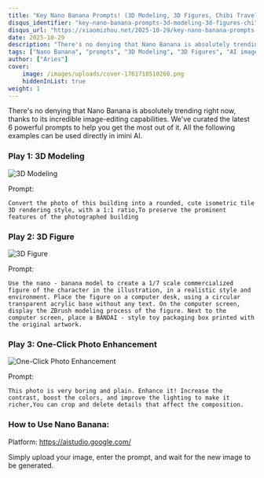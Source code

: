 ```yaml
---
title: "Key Nano Banana Prompts! (3D Modeling, 3D Figures, Chibi Travel Maps...)"
disqus_identifier: "key-nano-banana-prompts-3d-modeling-3d-figures-chi"
disqus_url: "https://xiaomizhou.net/2025-10-29/key-nano-banana-prompts-3d-modeling-3d-figures-chi/"
date: 2025-10-29
description: "There's no denying that Nano Banana is absolutely trending right now, thanks to its incredible image-editing capabilities. We've curated the latest 6 powerful prompts to help you get the most out of it. All the following examples can be used directly in imini AI."
tags: ["Nano Banana", "prompts", "3D Modeling", "3D Figures", "AI image generation"]
author: ["Aries"]
cover:
    image: /images/uploads/cover-1761718510260.png
    hiddenInList: true
weight: 1
---
```


There's no denying that Nano Banana is absolutely trending right now, thanks to its incredible image-editing capabilities. We've curated the latest 6 powerful prompts to help you get the most out of it. All the following examples can be used directly in imini AI.

### Play 1: 3D Modeling

![3D Modeling](/images/uploads/uploads-3d.png)

Prompt:

```Convert the photo of this building into a rounded, cute isometric tile 3D rendering style, with a 1:1 ratio,To preserve the prominent features of the photographed building```

### Play 2: 3D Figure

![3D Figure](/images/uploads/figure.png)

Prompt:

```Use the nano - banana model to create a 1/7 scale commercialized figure of the character in the illustration, in a realistic style and environment. Place the figure on a computer desk, using a circular transparent acrylic base without any text. On the computer screen, display the ZBrush modeling process of the figure. Next to the computer screen, place a BANDAI - style toy packaging box printed with the original artwork.```

### Play 3: One-Click Photo Enhancement

![One-Click Photo Enhancement](/images/uploads/enhancement.png)

Prompt:

```This photo is very boring and plain. Enhance it! Increase the contrast, boost the colors, and improve the lighting to make it richer,You can crop and delete details that affect the composition.```

### How to Use Nano Banana:

Platform: https://aistudio.google.com/

Simply upload your image, enter the prompt, and wait for the new image to be generated.